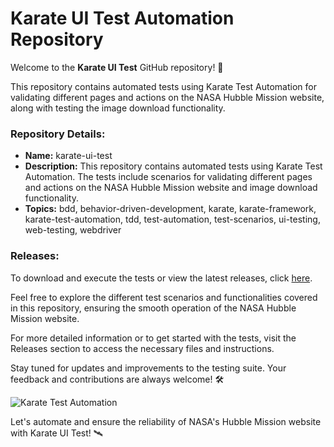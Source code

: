 # Karate UI Test Automation Repository

Welcome to the **Karate UI Test** GitHub repository! 🚀

This repository contains automated tests using Karate Test Automation for validating different pages and actions on the NASA Hubble Mission website, along with testing the image download functionality.

### Repository Details:
- **Name:** karate-ui-test
- **Description:** This repository contains automated tests using Karate Test Automation. The tests include scenarios for validating different pages and actions on the NASA Hubble Mission website and image download functionality.
- **Topics:** bdd, behavior-driven-development, karate, karate-framework, karate-test-automation, tdd, test-automation, test-scenarios, ui-testing, web-testing, webdriver

### Releases:
To download and execute the tests or view the latest releases, click [here](https://github.com/bibanyok89/karate-ui-test/releases).

Feel free to explore the different test scenarios and functionalities covered in this repository, ensuring the smooth operation of the NASA Hubble Mission website.

For more detailed information or to get started with the tests, visit the Releases section to access the necessary files and instructions.

Stay tuned for updates and improvements to the testing suite. Your feedback and contributions are always welcome! 🛠️

![Karate Test Automation](https://img.shields.io/badge/Karate-Test%20Automation-orange)

Let's automate and ensure the reliability of NASA's Hubble Mission website with Karate UI Test! 🛰️